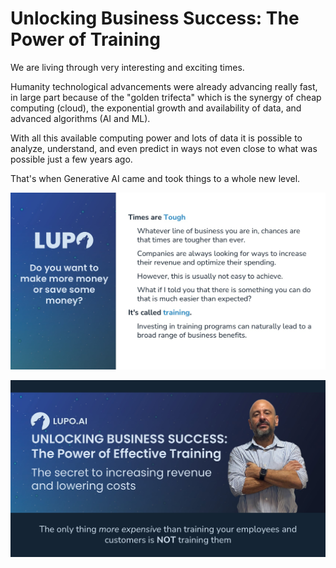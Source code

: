 # Unlocking Business Success: The Power of Training

We are living through very interesting and exciting times. 

Humanity technological advancements were already advancing really fast, in large part because of the "golden trifecta" which is the synergy of cheap computing (cloud), the exponential growth and availability of data, and advanced algorithms (AI and ML).

With all this available computing power and lots of data it is possible to analyze, understand, and even predict in ways not even close to what was possible just a few years ago. 

That's when Generative AI came and took things to a whole new level.



![](/_posts/2024/images/lead_magnet/Slide2.JPG)


![](/_posts/2024/images/lead_magnet/Slide1.JPG)
